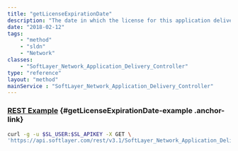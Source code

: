 ```yaml
---
title: "getLicenseExpirationDate"
description: "The date in which the license for this application delivery controller will expire."
date: "2018-02-12"
tags:
    - "method"
    - "sldn"
    - "Network"
classes:
    - "SoftLayer_Network_Application_Delivery_Controller"
type: "reference"
layout: "method"
mainService : "SoftLayer_Network_Application_Delivery_Controller"
---
```


### [REST Example](#getLicenseExpirationDate-example) <a href="/article/rest/"><i class="fas fa-question"></i></a> {#getLicenseExpirationDate-example .anchor-link} 
```bash
curl -g -u $SL_USER:$SL_APIKEY -X GET \
'https://api.softlayer.com/rest/v3.1/SoftLayer_Network_Application_Delivery_Controller/{SoftLayer_Network_Application_Delivery_ControllerID}/getLicenseExpirationDate'
```
